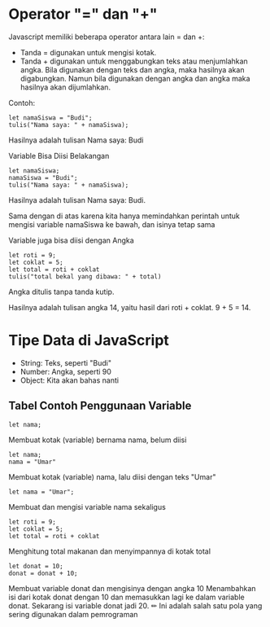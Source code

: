 # Operator "=" dan "+"

Javascript memiliki beberapa operator antara lain = dan +:

- Tanda = digunakan untuk mengisi kotak.
- Tanda + digunakan untuk menggabungkan teks atau menjumlahkan angka. Bila digunakan dengan teks dan angka, maka hasilnya akan digabungkan. Namun bila digunakan dengan angka dan angka maka hasilnya akan dijumlahkan.

Contoh:

```
let namaSiswa = "Budi";
tulis("Nama saya: " + namaSiswa);
```

Hasilnya adalah tulisan Nama saya: Budi

Variable Bisa Diisi Belakangan

```
let namaSiswa;
namaSiswa = "Budi";
tulis("Nama saya: " + namaSiswa);
```

Hasilnya adalah tulisan Nama saya: Budi.

Sama dengan di atas karena kita hanya memindahkan perintah untuk mengisi variable namaSiswa ke bawah, dan isinya tetap sama

Variable juga bisa diisi dengan Angka

```
let roti = 9;
let coklat = 5;
let total = roti + coklat
tulis("total bekal yang dibawa: " + total)
```

Angka ditulis tanpa tanda kutip.

Hasilnya adalah tulisan angka 14, yaitu hasil dari roti + coklat. 9 + 5 = 14.

# Tipe Data di JavaScript

- String: Teks, seperti "Budi"
- Number: Angka, seperti 90
- Object: Kita akan bahas nanti

## Tabel Contoh Penggunaan Variable
```
let nama;
```
Membuat kotak (variable) bernama nama, belum diisi

```
let nama;
nama = "Umar"
```
Membuat kotak (variable) nama, lalu diisi dengan teks "Umar"

```
let nama = "Umar";
```
Membuat dan mengisi variable nama sekaligus

```
let roti = 9;
let coklat = 5;
let total = roti + coklat
```
Menghitung total makanan dan menyimpannya di kotak total

```
let donat = 10;
donat = donat + 10;
```
Membuat variable donat dan mengisinya dengan angka 10
Menambahkan isi dari kotak donat dengan 10 dan memasukkan lagi ke dalam variable donat.
Sekarang isi variable donat jadi 20.
✏ Ini adalah salah satu pola yang sering digunakan dalam pemrograman
